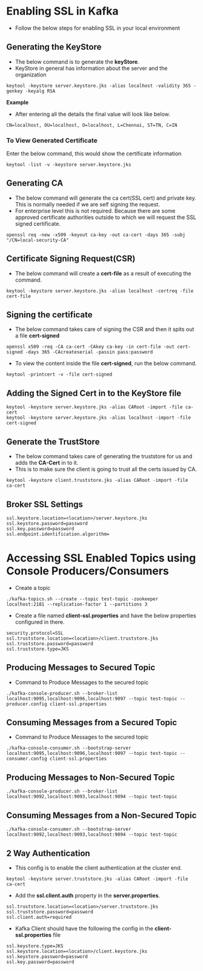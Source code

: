 # Enabling SSL in Kafka

- Follow the below steps for enabling SSL in your local environment

## Generating the KeyStore

- The below command is to generate the **keyStore**.
- KeyStore in general has information about the server and the organization

```
keytool -keystore server.keystore.jks -alias localhost -validity 365 -genkey -keyalg RSA
```

**Example**  
- After entering all the details the final value will look like below.

```
CN=localhost, OU=localhost, O=localhost, L=Chennai, ST=TN, C=IN
```

### To View Generated Certificate
Enter the below command, this would show the certificate information
```
keytool -list -v -keystore server.keystore.jks 
``` 

## Generating CA

- The below command will generate the ca cert(SSL cert) and private key. This is normally needed if we are self signing the request.
- For enterprise level this is not required. Because there are some approved certificate authorities outside to which we will request the SSL signed certificate.  
```
openssl req -new -x509 -keyout ca-key -out ca-cert -days 365 -subj "/CN=local-security-CA"
```

## Certificate Signing Request(CSR)

- The below command will create a **cert-file** as a result of executing the command.

```
keytool -keystore server.keystore.jks -alias localhost -certreq -file cert-file
```

## Signing the certificate

- The below command takes care of signing the CSR and then it spits out a file **cert-signed**

```
openssl x509 -req -CA ca-cert -CAkey ca-key -in cert-file -out cert-signed -days 365 -CAcreateserial -passin pass:password
```

- To view the content inside the file **cert-signed**, run the below command.

```
keytool -printcert -v -file cert-signed
```


## Adding the Signed Cert in to the KeyStore file

```
keytool -keystore server.keystore.jks -alias CARoot -import -file ca-cert
keytool -keystore server.keystore.jks -alias localhost -import -file cert-signed
```

## Generate the TrustStore

- The below command takes care of generating the truststore for us and adds the **CA-Cert** in to it.
- This is to make sure the client is going to trust all the certs issued by CA.

```
keytool -keystore client.truststore.jks -alias CARoot -import -file ca-cert
```

## Broker SSL Settings

```
ssl.keystore.location=<location>/server.keystore.jks
ssl.keystore.password=password
ssl.key.password=password
ssl.endpoint.identification.algorithm=
```
# Accessing SSL Enabled Topics using Console Producers/Consumers

- Create a topic

```
./kafka-topics.sh --create --topic test-topic -zookeeper localhost:2181 --replication-factor 1 --partitions 3
```

- Create a file named **client-ssl.properties** and have the below properties configured in there.
```
security.protocol=SSL
ssl.truststore.location=<location>/client.truststore.jks
ssl.truststore.password=password
ssl.truststore.type=JKS
```

## Producing Messages to Secured Topic

- Command to Produce Messages to the secured topic

```
./kafka-console-producer.sh --broker-list localhost:9095,localhost:9096,localhost:9097 --topic test-topic --producer.config client-ssl.properties
```

## Consuming Messages from a Secured Topic

- Command to Produce Messages to the secured topic

```
./kafka-console-consumer.sh --bootstrap-server localhost:9095,localhost:9096,localhost:9097 --topic test-topic --consumer.config client-ssl.properties
```


## Producing Messages to Non-Secured Topic

```
./kafka-console-producer.sh --broker-list localhost:9092,localhost:9093,localhost:9094 --topic test-topic
```


## Consuming Messages from a Non-Secured Topic

```
./kafka-console-consumer.sh --bootstrap-server localhost:9092,localhost:9093,localhost:9094 --topic test-topic
```

## 2 Way Authentication

- This config is to enable the client authentication at the cluster end.

```
keytool -keystore server.truststore.jks -alias CARoot -import -file ca-cert
```

- Add the **ssl.client.auth** property in the **server.properties**.

```
ssl.truststore.location=<location>/server.truststore.jks
ssl.truststore.password=password
ssl.client.auth=required
```
- Kafka Client should have the following the config in the **client-ssl.properties** file

```
ssl.keystore.type=JKS
ssl.keystore.location=<location>/client.keystore.jks
ssl.keystore.password=password
ssl.key.password=password
```